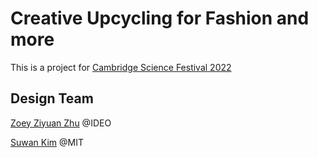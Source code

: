 # Creative Upcycling for Fashion and more


This is a project for [Cambridge Science Festival 2022](https://cambridgesciencefestival.org/)

## Design Team 

[Zoey Ziyuan Zhu](https://iam-zy.com/) @IDEO 

[Suwan Kim](https://vimeo.com/396362318) @MIT 
